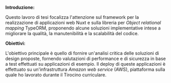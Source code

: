 **Introduzione:**

Questo lavoro di tesi focalizza l'attenzione sul framework per la realizzazione di applicazioni web Nuxt e sulla libreria per *Object relational mapping* TypeORM, proponendo alcune soluzioni implementative intese a migliorare la qualità, la manutenibilità e la scalabilità del codice. 


**Obiettivi:**

L'obiettivo principale è quello di fornire un'analisi critica delle soluzioni di design proposte, fornendo valutazioni di performance e di sicurezza in base a test effettuati su applicazioni di esempio. Il deploy di queste applicazioni è effettuato su un'infrastruttura *Amazon web service* (AWS), piattaforma sulla quale ho lavorato durante il Tirocino curriculare.
